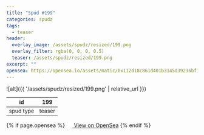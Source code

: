 ```yaml
---
title: "Spud #199"
categories: spudz
tags:
  - teaser
header:
  overlay_image: /assets/spudz/resized/199.png
  overlay_filter: rgba(0, 0, 0, 0.5)
  teaser: /assets/spudz/resized/199.png
excerpt: ""
opensea: https://opensea.io/assets/matic/0x112d18c861d401b3145d39236bf149f01e18beed/199
---
```

![alt]({{ '/assets/spudz/resized/199.png' | relative_url }})

| id | 199 |
|-|-|
| spud type | teaser |

{% if page.opensea %}
<a href="{{page.opensea}}" class="btn btn--info" onclick="window.open(this.href, '_blank'); return false;"><img src="/assets/images/opensea.svg" width="16px"><span>  View on OpenSea</span></a>
{% endif %}
